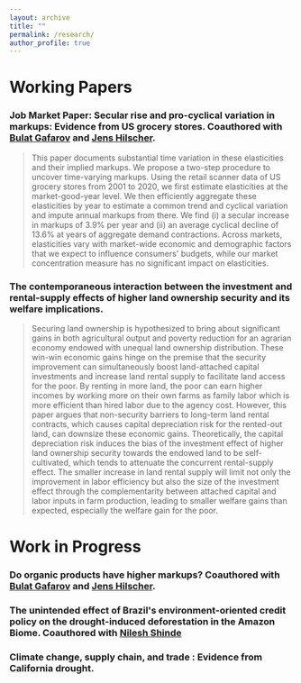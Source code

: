 ```yaml
---
layout: archive
title: ""
permalink: /research/
author_profile: true
---
```


# Working Papers

### Job Market Paper: Secular rise and pro-cyclical variation in markups: Evidence from US grocery stores. Coauthored with [Bulat Gafarov](https://are.ucdavis.edu/people/faculty/bulat-gafarov/) and [Jens Hilscher](https://are.ucdavis.edu/people/faculty/jens-hilscher/).
> This paper documents substantial time variation in these elasticities and their implied markups. We propose a two-step procedure to uncover time-varying markups. Using the retail scanner data of US grocery stores from 2001 to 2020, we first estimate elasticities at the market-good-year level. We then efficiently aggregate these elasticities by year to estimate a common trend and cyclical variation and impute annual markups from there. We find (i) a secular increase in markups of 3.9% per year and (ii) an average cyclical decline of 13.6% at years of aggregate demand contractions. Across markets, elasticities vary with market-wide economic and demographic factors that we expect to influence consumers' budgets, while our market concentration measure has no significant impact on elasticities.

### The contemporaneous interaction between the investment and rental-supply effects of higher land ownership security and its welfare implications.
> Securing land ownership is hypothesized to bring about significant gains in both agricultural output and poverty reduction for an agrarian economy endowed with unequal land ownership distribution. These win-win economic gains hinge on the premise that the security improvement can simultaneously boost land-attached capital investments and increase land rental supply to facilitate land access for the poor. By renting in more land, the poor can earn higher incomes by working more on their own farms as family labor which is more efficient than hired labor due to the agency cost. However, this paper argues that non-security barriers to long-term land rental contracts, which causes capital depreciation risk for the rented-out land, can downsize these economic gains. Theoretically, the capital depreciation risk induces the bias of the investment effect of higher land ownership security towards the endowed land to be self-cultivated, which tends to attenuate the concurrent rental-supply effect. The smaller increase in land rental supply will limit not only the improvement in labor efficiency but also the size of the investment effect through the complementarity between attached capital and labor inputs in farm production, leading to smaller welfare gains than expected, especially the welfare gain for the poor.


# Work in Progress

### Do organic products have higher markups? Coauthored with [Bulat Gafarov](https://are.ucdavis.edu/people/faculty/bulat-gafarov/) and [Jens Hilscher](https://are.ucdavis.edu/people/faculty/jens-hilscher/).

### The unintended effect of Brazil's environment-oriented credit policy on the drought-induced deforestation in the Amazon Biome. Coauthored with [Nilesh Shinde](https://sites.google.com/view/nshinde/home)   

### Climate change, supply chain, and trade : Evidence from California drought. 
